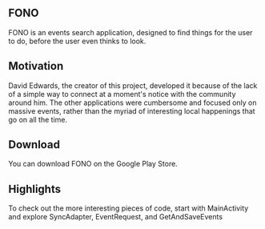 ## FONO

FONO is an events search application, designed to find things for the user to do, before the user even thinks to look.

## Motivation

David Edwards, the creator of this project, developed it because of the lack of a simple way to connect at a moment's notice with the community around him. The other applications were cumbersome and focused only on massive events, rather than the myriad of interesting local happenings that go on all the time.

## Download

You can download FONO on the Google Play Store.

## Highlights

To check out the more interesting pieces of code, start with MainActivity and explore SyncAdapter, EventRequest, and GetAndSaveEvents
